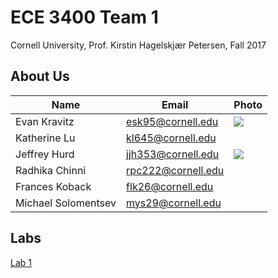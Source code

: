 # ECE 3400 Team 1
Cornell University, Prof. Kirstin Hagelskjær Petersen, Fall 2017

## About Us

|Name | Email |Photo|
|-----|-------|-----|
|Evan Kravitz| esk95@cornell.edu | ![](https://github.com/evankravitz/ECE-3400-Team-1/blob/master/resources/evankravitz.jpg)|
|Katherine Lu| kl645@cornell.edu | |
|Jeffrey Hurd| jjh353@cornell.edu| ![](https://github.com/evankravitz/ECE-3400-Team-1/blob/master/resources/jeffreyhurd.jpg)|
|Radhika Chinni| rpc222@cornell.edu | |
|Frances Koback| flk26@cornell.edu| |
|Michael Solomentsev| mys29@cornell.edu | |

## Labs

[Lab 1](https://www.google.com)



